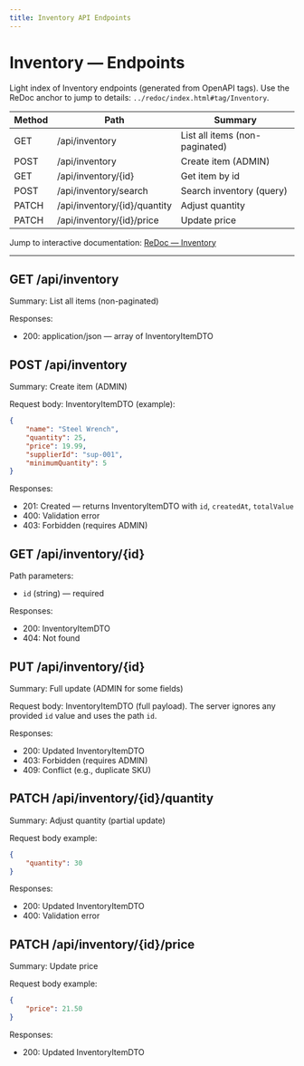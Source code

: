```yaml
---
title: Inventory API Endpoints
---
```


# Inventory — Endpoints

Light index of Inventory endpoints (generated from OpenAPI tags). Use the ReDoc anchor to jump to details: `../redoc/index.html#tag/Inventory`.

| Method | Path | Summary |
|---|---|---|
| GET | /api/inventory | List all items (non-paginated) |
| POST | /api/inventory | Create item (ADMIN) |
| GET | /api/inventory/{id} | Get item by id |
| POST | /api/inventory/search | Search inventory (query) |
| PATCH | /api/inventory/{id}/quantity | Adjust quantity |
| PATCH | /api/inventory/{id}/price | Update price |

Jump to interactive documentation: [ReDoc — Inventory](../redoc/index.html#tag/Inventory)

---

## GET /api/inventory

Summary: List all items (non-paginated)

Responses:
- 200: application/json — array of InventoryItemDTO

## POST /api/inventory

Summary: Create item (ADMIN)

Request body: InventoryItemDTO (example):

```json
{
	"name": "Steel Wrench",
	"quantity": 25,
	"price": 19.99,
	"supplierId": "sup-001",
	"minimumQuantity": 5
}
```

Responses:
- 201: Created — returns InventoryItemDTO with `id`, `createdAt`, `totalValue`
- 400: Validation error
- 403: Forbidden (requires ADMIN)

## GET /api/inventory/{id}

Path parameters:
- `id` (string) — required

Responses:
- 200: InventoryItemDTO
- 404: Not found

## PUT /api/inventory/{id}

Summary: Full update (ADMIN for some fields)

Request body: InventoryItemDTO (full payload). The server ignores any provided `id` value and uses the path `id`.

Responses:
- 200: Updated InventoryItemDTO
- 403: Forbidden (requires ADMIN)
- 409: Conflict (e.g., duplicate SKU)

## PATCH /api/inventory/{id}/quantity

Summary: Adjust quantity (partial update)

Request body example:

```json
{
	"quantity": 30
}
```

Responses:
- 200: Updated InventoryItemDTO
- 400: Validation error

## PATCH /api/inventory/{id}/price

Summary: Update price

Request body example:

```json
{
	"price": 21.50
}
```

Responses:
- 200: Updated InventoryItemDTO

